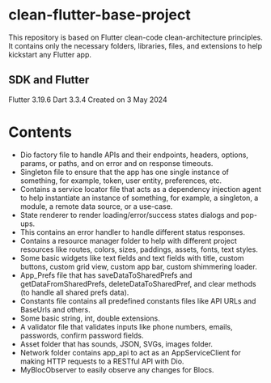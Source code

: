 # clean-flutter-base-project
This repository is based on Flutter clean-code clean-architecture principles. It contains only the necessary folders, libraries, files, and extensions to help kickstart any Flutter app.

## SDK and Flutter
Flutter 3.19.6 
Dart 3.3.4
Created on 3 May 2024

# Contents 
* Dio factory file to handle APIs and their endpoints, headers, options, params, or paths, and on error and on response timeouts.
* Singleton file to ensure that the app has one single instance of something, for example, token, user entity, preferences, etc.
* Contains a service locator file that acts as a dependency injection agent to help instantiate an instance of something, for example, a singleton, a module, a remote data source, or a use-case.
* State renderer to render loading/error/success states dialogs and pop-ups.
* This contains an error handler to handle different status responses.
* Contains a resource manager folder to help with different project resources like routes, colors, sizes, paddings, assets, fonts, text styles.
* Some basic widgets like text fields and text fields with title, custom buttons, custom grid view, custom app bar, custom shimmering loader.
* App_Prefs file that has saveDataToSharedPrefs and getDataFromSharedPrefs, deleteDataToSharedPref, and clear methods (to handle all shared prefs data).
* Constants file contains all predefined constants files like API URLs and BaseUrls and others.
* Some basic string, int, double extensions.
* A validator file that validates inputs like phone numbers, emails, passwords, confirm password fields.
* Asset folder that has sounds, JSON, SVGs, images folder.
* Network folder contains app_api to act as an AppServiceClient for making HTTP requests to a RESTful API with Dio.
* MyBlocObserver to easily observe any changes for Blocs.
